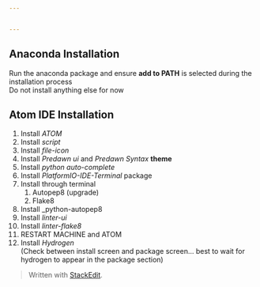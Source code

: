 ```yaml
---


---
```


<h2 id="anaconda-installation">Anaconda Installation</h2>
<p>Run the anaconda package and ensure <strong>add to PATH</strong> is selected during the installation process<br>
Do not install anything else for now</p>
<h2 id="atom-ide-installation">Atom IDE Installation</h2>
<ol>
<li>Install <em>ATOM</em></li>
<li>Install <em>script</em></li>
<li>Install <em>file-icon</em></li>
<li>Install <em>Predawn ui</em> and <em>Predawn Syntax</em> <strong>theme</strong></li>
<li>Install <em>python auto-complete</em></li>
<li>Install <em>PlatformIO-IDE-Terminal</em> package</li>
<li>Install through terminal
<ol>
<li>Autopep8 (upgrade)</li>
<li>Flake8</li>
</ol>
</li>
<li>Install _python-autopep8</li>
<li>Install <em>linter-ui</em></li>
<li>Install <em>linter-flake8</em></li>
<li>RESTART MACHINE and ATOM</li>
<li>Install <em>Hydrogen</em><br>
(Check between install screen and package screen… best to wait for hydrogen to appear in the package section)</li>
</ol>
<blockquote>
<p>Written with <a href="https://stackedit.io/">StackEdit</a>.</p>
</blockquote>

